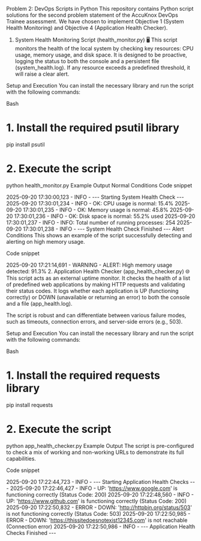 Problem 2: DevOps Scripts in Python
This repository contains Python script solutions for the second problem statement of the AccuKnox DevOps Trainee assessment. We have chosen to implement Objective 1 (System Health Monitoring) and Objective 4 (Application Health Checker).

1. System Health Monitoring Script (health_monitor.py) 🖥️
This script monitors the health of the local system by checking key resources: CPU usage, memory usage, and disk space. It is designed to be proactive, logging the status to both the console and a persistent file (system_health.log). If any resource exceeds a predefined threshold, it will raise a clear alert.

Setup and Execution
You can install the necessary library and run the script with the following commands:

Bash

# 1. Install the required psutil library
pip install psutil

# 2. Execute the script
python health_monitor.py
Example Output
Normal Conditions
Code snippet

2025-09-20 17:30:00,123 - INFO - --- Starting System Health Check ---
2025-09-20 17:30:01,234 - INFO - OK: CPU usage is normal: 15.4%
2025-09-20 17:30:01,235 - INFO - OK: Memory usage is normal: 45.8%
2025-09-20 17:30:01,236 - INFO - OK: Disk space is normal: 55.2% used
2025-09-20 17:30:01,237 - INFO - INFO: Total number of running processes: 254
2025-09-20 17:30:01,238 - INFO - --- System Health Check Finished ---
Alert Conditions
This shows an example of the script successfully detecting and alerting on high memory usage.

Code snippet

2025-09-20 17:21:14,691 - WARNING - ALERT: High memory usage detected: 91.3%
2. Application Health Checker (app_health_checker.py) 🌐
This script acts as an external uptime monitor. It checks the health of a list of predefined web applications by making HTTP requests and validating their status codes. It logs whether each application is UP (functioning correctly) or DOWN (unavailable or returning an error) to both the console and a file (app_health.log).

The script is robust and can differentiate between various failure modes, such as timeouts, connection errors, and server-side errors (e.g., 503).

Setup and Execution
You can install the necessary library and run the script with the following commands:

Bash

# 1. Install the required requests library
pip install requests

# 2. Execute the script
python app_health_checker.py
Example Output
The script is pre-configured to check a mix of working and non-working URLs to demonstrate its full capabilities.

Code snippet

2025-09-20 17:22:44,723 - INFO - --- Starting Application Health Checks ---
2025-09-20 17:22:46,427 - INFO - UP: 'https://www.google.com' is functioning correctly (Status Code: 200)
2025-09-20 17:22:48,560 - INFO - UP: 'https://www.github.com' is functioning correctly (Status Code: 200)
2025-09-20 17:22:50,832 - ERROR - DOWN: 'http://httpbin.org/status/503' is not functioning correctly (Status Code: 503)
2025-09-20 17:22:50,985 - ERROR - DOWN: 'https://thissitedoesnotexist12345.com' is not reachable (Connection error)
2025-09-20 17:22:50,986 - INFO - --- Application Health Checks Finished ---
